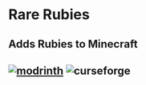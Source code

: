 # Rare Rubies 
## Adds Rubies to Minecraft
## [![modrinth](https://cdn.jsdelivr.net/npm/@intergrav/devins-badges@3/assets/cozy/available/modrinth_vector.svg)](https://modrinth.com/mod/rare-rubies) ![curseforge](https://cdn.jsdelivr.net/npm/@intergrav/devins-badges@3/assets/cozy/available/curseforge_vector.svg)
